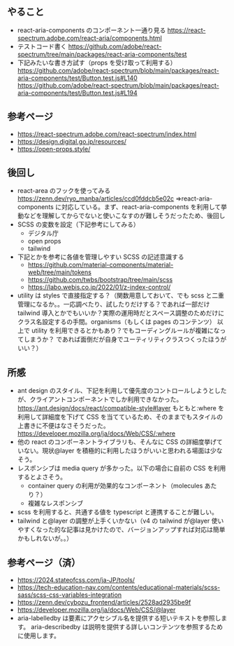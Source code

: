 ## やること

- react-aria-components のコンポーネント一通り見る
  https://react-spectrum.adobe.com/react-aria/components.html
- テストコード書く
  https://github.com/adobe/react-spectrum/tree/main/packages/react-aria-components/test
- 下記みたいな書き方試す（props を受け取って利用する）
  https://github.com/adobe/react-spectrum/blob/main/packages/react-aria-components/test/Button.test.js#L140
  https://github.com/adobe/react-spectrum/blob/main/packages/react-aria-components/test/Button.test.js#L194

## 参考ページ

- https://react-spectrum.adobe.com/react-spectrum/index.html
- https://design.digital.go.jp/resources/
- https://open-props.style/

## 後回し

- react-area のフックを使ってみる
  https://zenn.dev/ryo_manba/articles/ccd0fddcb5e02c
  ⇒react-aria-components に対応している。まず、react-aria-components を利用して挙動などを理解してからでないと使いこなすのが難しそうだったため、後回し
- SCSS の変数を設定（下記参考にしてみる）
  - デジタル庁
  - open props
  - tailwind
- 下記とかを参考に各値を管理しやすい SCSS の記述意識する
  - https://github.com/material-components/material-web/tree/main/tokens
  - https://github.com/twbs/bootstrap/tree/main/scss
  - https://labo.webis.co.jp/2022/01/z-index-control/
- utility は styles で直接指定する？（関数用意しておいて、でも scss と二重管理になるか。。一応調べたり、試したりだけする？であれば一部だけ tailwind 導入とかでもいいか？実際の運用時だとスペース調整のためだけにクラス名設定するの手間。organisms（もしくは pages のコンテンツ） 以上で utility を利用できるとかもあり？でもコーディングルールが複雑になってしまうか？ であれば面倒だが自身でユーティリティクラスつくったほうがいい？）

## 所感

- ant design のスタイル、下記を利用して優先度のコントロールしようとしたが、クライアントコンポーネントでしか利用できなかった。
  https://ant.design/docs/react/compatible-style#layer
  もともと:where を利用して詳細度を下げて CSS を当てているため、そのままでもスタイルの上書きに不便はなさそうだった。
  https://developer.mozilla.org/ja/docs/Web/CSS/:where
- 他の react のコンポーネントライブラリも、そんなに CSS の詳細度挙げていない。現状@layer を積極的に利用したほうがいいと思われる場面は少なそう。
- レスポンシブは media query が多かった。以下の場合に自前の CSS を利用するとよさそう。
  - container query の利用が効果的なコンポーネント（molecules あたり？）
  - 複雑なレスポンシブ
- scss を利用すると、共通する値を typescript と連携することが難しい。
- tailwind と@layer の調整が上手くいかない（v4 の tailwind が@layer 使いやすくなった的な記事は見かけたので、バージョンアップすれば対応は簡単かもしれないが。。）

## 参考ページ（済）

- https://2024.stateofcss.com/ja-JP/tools/
- https://tech-education-nav.com/contents/educational-materials/scss-sass/scss-css-variables-integration
- https://zenn.dev/cybozu_frontend/articles/2528ad2935be9f
- https://developer.mozilla.org/ja/docs/Web/CSS/@layer
- aria-labelledby は要素にアクセシブル名を提供する短いテキストを参照します。 aria-describedby は説明を提供する詳しいコンテンツを参照するために使用します。
